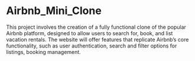 # Airbnb_Mini_Clone
This project involves the creation of a fully functional clone of the popular Airbnb platform, designed to allow users to search for, book, and list vacation rentals. The website will offer features that replicate Airbnb’s core functionality, such as user authentication, search and filter options for listings, booking management.
